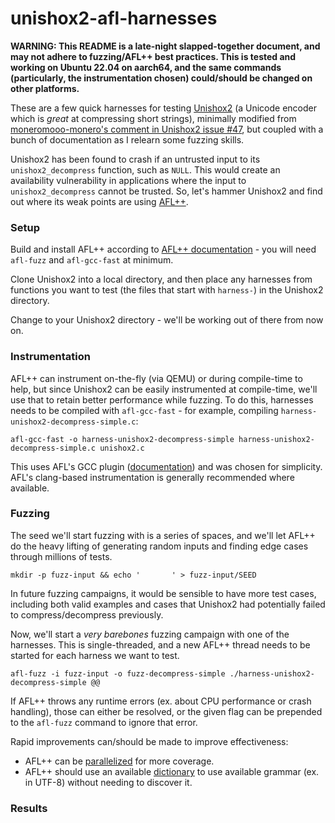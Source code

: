 # unishox2-afl-harnesses

**WARNING: This README is a late-night slapped-together document, and may not adhere to fuzzing/AFL++ best practices. This is tested and working on Ubuntu 22.04 on aarch64, and the same commands (particularly, the instrumentation chosen) could/should be changed on other platforms.**

These are a few quick harnesses for testing [Unishox2](https://github.com/siara-cc/Unishox2) (a Unicode encoder which is *great* at compressing short strings), minimally modified from [moneromooo-monero's comment in Unishox2 issue #47](https://github.com/siara-cc/Unishox2/issues/47), but coupled with a bunch of documentation as I relearn some fuzzing skills.

Unishox2 has been found to crash if an untrusted input to its `unishox2_decompress` function, such as `NULL`. This would create an availability vulnerability in applications where the input to `unishox2_decompress` cannot be trusted. So, let's hammer Unishox2 and find out where its weak points are using [AFL++](https://github.com/AFLplusplus/AFLplusplus).

### Setup

Build and install AFL++ according to [AFL++ documentation](https://github.com/AFLplusplus/AFLplusplus/blob/stable/docs/INSTALL.md) - you will need `afl-fuzz` and `afl-gcc-fast` at minimum.

Clone Unishox2 into a local directory, and then place any harnesses from functions you want to test (the files that start with `harness-`) in the Unishox2 directory.

Change to your Unishox2 directory - we'll be working out of there from now on.

### Instrumentation

AFL++ can instrument on-the-fly (via QEMU) or during compile-time to help, but since Unishox2 can be easily instrumented at compile-time, we'll use that to retain better performance while fuzzing. To do this, harnesses needs to be compiled with `afl-gcc-fast` - for example, compiling `harness-unishox2-decompress-simple.c`:

```
afl-gcc-fast -o harness-unishox2-decompress-simple harness-unishox2-decompress-simple.c unishox2.c
```

This uses AFL's GCC plugin ([documentation](https://github.com/AFLplusplus/AFLplusplus/blob/stable/instrumentation/README.gcc_plugin.md)) and was chosen for simplicity. AFL's clang-based instrumentation is generally recommended where available.

### Fuzzing

The seed we'll start fuzzing with is a series of spaces, and we'll let AFL++ do the heavy lifting of generating random inputs and finding edge cases through millions of tests.

```
mkdir -p fuzz-input && echo '       ' > fuzz-input/SEED
```

In future fuzzing campaigns, it would be sensible to have more test cases, including both valid examples and cases that Unishox2 had potentially failed to compress/decompress previously.

Now, we'll start a *very barebones* fuzzing campaign with one of the harnesses. This is single-threaded, and a new AFL++ thread needs to be started for each harness we want to test.

```
afl-fuzz -i fuzz-input -o fuzz-decompress-simple ./harness-unishox2-decompress-simple @@
```

If AFL++ throws any runtime errors (ex. about CPU performance or crash handling), those can either be resolved, or the given flag can be prepended to the `afl-fuzz` command to ignore that error.

Rapid improvements can/should be made to improve effectiveness:

* AFL++ can be [parallelized](https://aflplus.plus/docs/parallel_fuzzing/) for more coverage.
* AFL++ should use an available [dictionary](https://github.com/AFLplusplus/AFLplusplus/blob/stable/dictionaries/README.md) to use available grammar (ex. in UTF-8) without needing to discover it.

### Results


